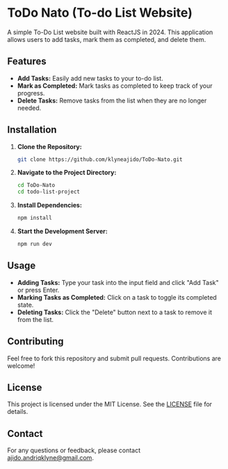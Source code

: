 
# ToDo Nato (To-do List Website)

A simple To-Do List website built with ReactJS in 2024. This application allows users to add tasks, mark them as completed, and delete them.

## Features

- **Add Tasks:** Easily add new tasks to your to-do list.
- **Mark as Completed:** Mark tasks as completed to keep track of your progress.
- **Delete Tasks:** Remove tasks from the list when they are no longer needed.

## Installation

1. **Clone the Repository:**

   ```bash
   git clone https://github.com/klyneajido/ToDo-Nato.git
   ```

2. **Navigate to the Project Directory:**

   ```bash
   cd ToDo-Nato
   cd todo-list-project
   ```

3. **Install Dependencies:**

   ```bash
   npm install
   ```

4. **Start the Development Server:**

   ```bash
   npm run dev
   ```

## Usage

- **Adding Tasks:** Type your task into the input field and click "Add Task" or press Enter.
- **Marking Tasks as Completed:** Click on a task to toggle its completed state.
- **Deleting Tasks:** Click the "Delete" button next to a task to remove it from the list.

## Contributing

Feel free to fork this repository and submit pull requests. Contributions are welcome!

## License

This project is licensed under the MIT License. See the [LICENSE](LICENSE) file for details.

## Contact

For any questions or feedback, please contact [ajido.andriqklyne@gmail.com](mailto:ajido.andriqklyne@gmail.com).
